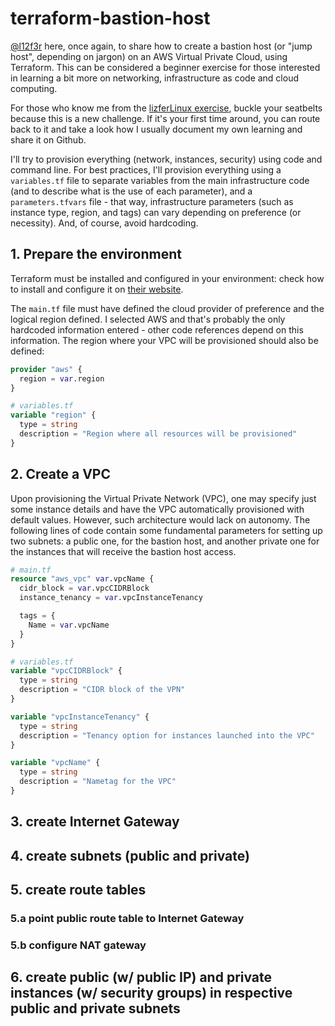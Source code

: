 # terraform-bastion-host

[@l12f3r](https://github.com/l12f3r) here, once again, to share how to create a bastion host (or "jump host", depending on jargon) on an AWS Virtual Private Cloud, using Terraform. This can be considered a beginner exercise for those interested in learning a bit more on networking, infrastructure as code and cloud computing.

For those who know me from the [lizferLinux exercise](https://github.com/l12f3r/lizferLinux), buckle your seatbelts because this is a new challenge. If it's your first time around, you can route back to it and take a look how I usually document my own learning and share it on Github.

I'll try to provision everything (network, instances, security) using code and command line. For best practices, I'll provision everything using a `variables.tf` file to separate variables from the main infrastructure code (and to describe what is the use of each parameter), and a `parameters.tfvars` file - that way, infrastructure parameters (such as instance type, region, and tags) can vary depending on preference (or necessity). And, of course, avoid hardcoding.

## 1. Prepare the environment

Terraform must be installed and configured in your environment: check how to install and configure it on [their website](https://www.terraform.io/downloads).

The `main.tf` file must have defined the cloud provider of preference and the logical region defined. I selected AWS and that's probably the only hardcoded information entered - other code references depend on this information. The region where your VPC will be provisioned should also be defined:

```terraform
provider "aws" {
  region = var.region
}
```

```terraform
# variables.tf
variable "region" {
  type = string
  description = "Region where all resources will be provisioned"
}
```

## 2. Create a VPC

Upon provisioning the Virtual Private Network (VPC), one may specify just some instance details and have the VPC automatically provisioned with default values. However, such architecture would lack on autonomy. The following lines of code contain some fundamental parameters for setting up two subnets: a public one, for the bastion host, and another private one for the instances that will receive the bastion host access.

```terraform
# main.tf
resource "aws_vpc" var.vpcName {
  cidr_block = var.vpcCIDRBlock
  instance_tenancy = var.vpcInstanceTenancy

  tags = {
    Name = var.vpcName
  }
}
```

```terraform
# variables.tf
variable "vpcCIDRBlock" {
  type = string
  description = "CIDR block of the VPN"
}

variable "vpcInstanceTenancy" {
  type = string
  description = "Tenancy option for instances launched into the VPC"
}

variable "vpcName" {
  type = string
  description = "Nametag for the VPC"
}
```

## 3. create Internet Gateway
## 4. create subnets (public and private)
## 5. create route tables
### 5.a point public route table to Internet Gateway
### 5.b configure NAT gateway
## 6. create public (w/ public IP) and private instances (w/ security groups) in respective public and private subnets
